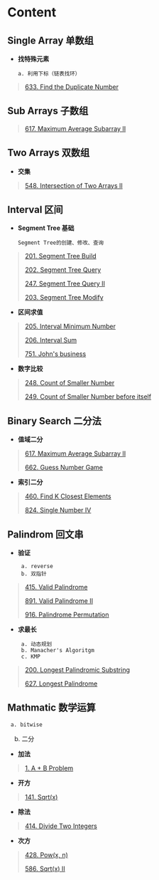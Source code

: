 # Content

## Single Array 单数组

+ **找特殊元素**

      a. 利用下标（链表找环）

> [633. Find the Duplicate Number](https://github.com/ForestCold/Algorithms/blob/master/%E3%80%90Medium%E3%80%91633.%20Find%20the%20Duplicate%20Number.md)

## Sub Arrays 子数组

> [617. Maximum Average Subarray II](https://github.com/ForestCold/Algorithms/blob/master/%E3%80%90Medium%E3%80%91617.%20Maximum%20Average%20Subarray%20II.md)

## Two Arrays 双数组

+ **交集**

> [548. Intersection of Two Arrays II](https://github.com/ForestCold/Algorithms/blob/master/%E3%80%90Easy%E3%80%91548.%20Intersection%20of%20Two%20Arrays%20II.md)

## Interval 区间

+ **Segment Tree 基础**

      Segment Tree的创建、修改、查询

> [201. Segment Tree Build](https://github.com/ForestCold/Algorithms/blob/master/%E3%80%90Medium%E3%80%91201.%20Segment%20Tree%20Build.md)
>
> [202. Segment Tree Query](https://github.com/ForestCold/Algorithms/blob/master/%E3%80%90Medium%E3%80%91202.%20Segment%20Tree%20Query.md)
>
> [247. Segment Tree Query II](https://github.com/ForestCold/Algorithms/blob/master/%E3%80%90Medium%E3%80%91247.%20Segment%20Tree%20Query%20II.md)
>
> [203. Segment Tree Modify](https://github.com/ForestCold/Algorithms/blob/master/%E3%80%90Medium%E3%80%91203.%20Segment%20Tree%20Modify.md)

+ **区间求值**

> [205. Interval Minimum Number](https://github.com/ForestCold/Algorithms/blob/master/%E3%80%90Medium%E3%80%91205.%20Interval%20Minimum%20Number.md)
>
> [206. Interval Sum](https://github.com/ForestCold/Algorithms/blob/master/%E3%80%90Medium%E3%80%91206.%20Interval%20Sum.md)
>
> [751. John's business](https://github.com/ForestCold/Algorithms/blob/master/%E3%80%90Medium%E3%80%91751.%20John's%20business.md)

+ **数字比较**

> [248. Count of Smaller Number](https://github.com/ForestCold/Algorithms/blob/master/%E3%80%90Medium%E3%80%91248.%20Count%20of%20Smaller%20Number%20.md)
>
> [249. Count of Smaller Number before itself](https://github.com/ForestCold/Algorithms/blob/master/%E3%80%90Hard%E3%80%91249.%20Count%20of%20Smaller%20Number%20before%20itself.md)


## Binary Search 二分法

+ **值域二分**

> [617. Maximum Average Subarray II](https://github.com/ForestCold/Algorithms/blob/master/%E3%80%90Medium%E3%80%91617.%20Maximum%20Average%20Subarray%20II.md)
>
> [662. Guess Number Game](https://github.com/ForestCold/Algorithms/blob/master/%E3%80%90Easy%E3%80%91662.%20Guess%20Number%20Game.md)

+ **索引二分**

> [460. Find K Closest Elements](https://github.com/ForestCold/Algorithms/blob/master/%E3%80%90Medium%E3%80%91460.%20Find%20K%20Closest%20Elements.md)
>
> [824. Single Number IV](https://github.com/ForestCold/Algorithms/blob/master/%E3%80%90Medium%E3%80%91824.%20Single%20Number%20IV.md)

## Palindrom 回文串

+ **验证**

       a. reverse
       b. 双指针

> [415. Valid Palindrome](https://github.com/ForestCold/Algorithms/blob/master/%E3%80%90Easy%E3%80%91415.%20Valid%20Palindrome.md)
>
> [891. Valid Palindrome II](https://github.com/ForestCold/Algorithms/blob/master/%E3%80%90Medium%E3%80%91891.%20Valid%20Palindrome%20II.md)
>
> [916. Palindrome Permutation](https://github.com/ForestCold/Algorithms/blob/master/%E3%80%90Easy%E3%80%91916.%20Palindrome%20Permutation.md)


+ **求最长**

       a. 动态规划
       b. Manacher's Algoritgm
       c. KMP

> [200. Longest Palindromic Substring](https://github.com/ForestCold/Algorithms/blob/master/%E3%80%90Medium%E3%80%91200.%20Longest%20Palindromic%20Substring.md)
>
> [627. Longest Palindrome](https://github.com/ForestCold/Algorithms/blob/master/%E3%80%90Easy%E3%80%91627.%20Longest%20Palindrome.md)


## Mathmatic 数学运算

     a. bitwise
     b. 二分

+ **加法**

> [1. A + B Problem](https://github.com/ForestCold/Algorithms/blob/master/%E3%80%90Easy%E3%80%911.%20A%20%2B%20B%20Problem.md)

+ **开方**

> [141. Sqrt(x)](https://github.com/ForestCold/Algorithms/blob/master/%E3%80%90Easy%E3%80%91141.%20Sqrt(x).md)

+ **除法**

> [414. Divide Two Integers](https://github.com/ForestCold/Algorithms/blob/master/%E3%80%90Medium%E3%80%91414.%20Divide%20Two%20Integers.md)

+ **次方**

> [428. Pow(x, n)](https://github.com/ForestCold/Algorithms/blob/master/%E3%80%90Medium%E3%80%91428.%20Pow(x%2C%20n).md)
>
> [586. Sqrt(x) II](https://github.com/ForestCold/Algorithms/blob/master/%E3%80%90Medium%E3%80%91586.%20Sqrt(x)%20II.md)


